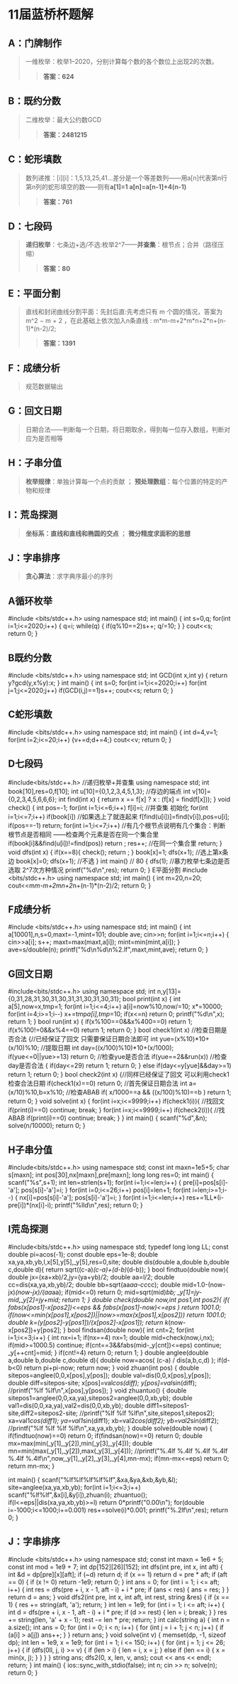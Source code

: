 # 11届蓝桥杯题解
## A：门牌制作
>一维枚举：枚举1–2020，分别计算每个数的各个数位上出现2的次数。
>>**答案：624**
## B：既约分数
>二维枚举：最大公约数GCD
>>**答案：2481215**
## C：蛇形填数
>数列递推：[i][i]：1,5,13,25,41…差分是一个等差数列——用a[n]代表第n行第n列的蛇形填空的数——则有**a[1]=1 a[n]=a[n-1]+4(n-1)**
>>**答案：761**
## D：七段码
>**递归枚举**：七条边+选/不选:枚举2^7——**并查集**：根节点；合并（路径压缩）
>>**答案：80**
## E：平面分割
>直线和封闭曲线分割平面：先封后直:先考虑只有 m 个圆的情况，答案为 m^2 − m + 2  ，在此基础上依次加入n条直线 : m\*m-m+2\*m\*n+2\*n+(n-1)*(n-2)/2;
>>**答案：1391**
## F：成绩分析
>规范数据输出
## G：回文日期
>日期合法——判断每一个日期，将日期取余，得到每一位存入数组，判断对应为是否相等
## H：子串分值
>**枚举规律**：单独计算每一个点的贡献 ； **预处理数组**：每个位置的特定的产物和规律 
## I：荒岛探测
>**坐标系：直线和直线和椭圆的交点** ； **微分精度求面积的思想**
## J：字串排序
>**贪心算法**：求字典序最小的序列
## A循环枚举
#include <bits/stdc++.h>
using namespace std;
int main()
{
int s=0,q;
for(int i=1;i<=2020;i++)
{
q=i;
while(q)
{
if(q%10==2)s++;
q/=10;
}
}
cout<<s;
return 0;
}
## B既约分数
#include <bits/stdc++.h>
using namespace std;
int GCD(int x,int y)
{
    return y?gcd(y,x%y):x;
}
int main()
{
int s=0;
for(int i=1;i<=2020;i++)
	for(int j=1;j<=2020;j++)
	if(GCD(i,j)==1)s++;
cout<<s;
return 0;
}
## C蛇形填数
#include <bits/stdc++.h>
using namespace std;
int main()
{
int d=4,v=1;
for(int i=2;i<=20;i++)
{v+=d;d+=4;}
cout<<v;
return 0;
}
## D七段码
#include<bits/stdc++.h>  //递归枚举+并查集
using namespace std;
int book[10],res=0,f[10];
int u[10]={0,1,2,3,4,5,1,3}; //存边的端点
int v[10]={0,2,3,4,5,6,6,6};
int find(int x)
{
    return x == f[x] ? x : (f[x] = find(f[x]));
}
void check()
{
    int pos=-1;
    for(int i=1;i<=6;i++) f[i]=i;  //并查集 初始化
    for(int i=1;i<=7;i++)
        if(book[i])  //如果选上了就连起来
            f[find(u[i])]=find(v[i]),pos=u[i];
    if(pos==-1) return;
    for(int i=1;i<=7;i++)  //有几个根节点说明有几个集合：判断根节点是否相同 ——检查两个元素是否在同一个集合里
        if(book[i]&&find(u[i])!=find(pos))
            return ;
    res++;  //在同一个集合里
    return;
}
void dfs(int x)
{
    if(x==8){
        check();
        return ;
    }
    book[x]=1; dfs(x+1);  //选上第x条边
    book[x]=0; dfs(x+1);  //不选
}
int main()      // 80
{
    dfs(1); //暴力枚举七条边是否选取  2^7次方种情况
    printf("%d\n",res);
    return 0;
}
E平面分割
#include <bits/stdc++.h>
using namespace std;
int main()
{
int m=20,n=20;
cout<<m*m-m+2*m*n+2*n+(n-1)*(n-2)/2;
return 0;
}
## F成绩分析
#include <bits/stdc++.h>
using namespace std;
int main()
{
int a[10001],n,s=0,maxt=-1,mint=101;
double ave;
cin>>n;
for(int i=1;i<=n;i++)
{
cin>>a[i];
s++;
maxt=max(maxt,a[i]);
mint=min(mint,a[i]);
}
ave=s/double(n);
printf("%d\n%d\n%2.lf",maxt,mint,ave);
return 0;
}
## G回文日期
#include<bits/stdc++.h>
using namespace std;
int n,y[13]={0,31,28,31,30,31,30,31,31,30,31,30,31};
bool print(int x)
{
    int a[5],now=x,tmp=1;
    for(int i=1;i<=4;i++)
        a[i]=now%10,now/=10;
    x*=10000;
    for(int i=4;i>=1;i--)
        x+=tmp*a[i],tmp*=10;
    if(x<=n) return 0;
    printf("%d\n",x);
    return 1;
}
bool run(int x)
{
    if(x%100==0&&x%400==0) return 1;
    if(x%100!=0&&x%4==0) return 1;
    return 0;
}
bool check1(int x)  //检查日期是否合法
{//已经保证了回文 只需要保证日期合法即可
    int yue=(x%10)*10+(x/10)%10; //提取日期
    int day=((x/100)%10)*10+(x/1000);
    if(yue<=0||yue>=13) return 0; //检查yue是否合法
    if(yue==2&&run(x))  //检查day是否合法
    {
        if(day<=29) return 1;
        return 0;
    }
    else if(day<=y[yue]&&day>=1) return 1;
    return 0;
}
bool check2(int x)
{//同样已经保证了回文  可以利用check1检查合法日期
    if(check1(x)==0) return 0;  //首先保证日期合法
    int a=(x/10)%10,b=x%10;     //检查ABAB
    if( x/1000==a && ((x/100)%10)==b ) return 1;
    return 0;
}
void solve(int x)
{
    for(int i=x;i<=9999;i++)
        if(check1(i)){ //找回文
            if(print(i)==0) continue;
            break;
        }
    for(int i=x;i<=9999;i++)
        if(check2(i)){  //找ABAB
            if(print(i)==0) continue;
            break;
        }
}
int main()
{
    scanf("%d",&n);
    solve(n/10000);
    return 0;
}
## H子串分值
#include<bits/stdc++.h> 
using namespace std;
const int maxn=1e5+5;
char s[maxn];
int pos[30],nx[maxn],pre[maxn];
long long res=0;
int main()
{
    scanf("%s",s+1); 
    int len=strlen(s+1);
    for(int i=1;i<=len;i++)
    {
        pre[i]=pos[s[i]-'a'];
        pos[s[i]-'a']=i;
    }
    for(int i=0;i<=26;i++) pos[i]=len+1;
    for(int i=len;i>=1;i--)
    {
        nx[i]=pos[s[i]-'a'];
        pos[s[i]-'a']=i;
    }
    for(int i=1;i<=len;i++)
        res+=1LL*(i-pre[i])*(nx[i]-i);
    printf("%lld\n",res);
    return 0;
}
## I荒岛探测
#include<bits/stdc++.h>
using namespace std;
typedef long long LL;
const double pi=acos(-1);
const double eps=1e-8;
double xa,ya,xb,yb,l,x[5],y[5],_y[5],res=0,site;
double dis(double a,double b,double c,double d){
    return sqrt((c-a)*(c-a)+(d-b)*(d-b));
}
bool findtuo(double now){
    double jx=(xa+xb)/2,jy=(ya+yb)/2;
    double aa=l/2;
    double cc=dis(xa,ya,xb,yb)/2;
    double bb=sqrt(aa*aa-cc*cc);
    double mid=1.0-(now-jx)*(now-jx)/(aa*aa);
    if(mid<=0) return 0;
    mid=sqrt(mid)*bb;
    _y[1]=jy-mid,_y[2]=jy+mid;
    return 1;
}
double check(double now,int pos1,int pos2){
    if( fabs(x[pos1]-x[pos2])<=eps && fabs(x[pos1]-now)<=eps ) return 1001.0;
    if(now<=min(x[pos1],x[pos2])||now>=max(x[pos1],x[pos2])) return 1001.0;
    double k=(y[pos2]-y[pos1])/(x[pos2]-x[pos1]);
    return k*(now-x[pos2])+y[pos2];
}
bool findsan(double now){
    int cnt=2;
    for(int i=1;i<=3;i++)
    {
        int nx=i+1;
        if(nx==4) nx=1;
        double mid=check(now,i,nx);
        if(mid>=1000.5) continue;
        if(cnt==3&&fabs(mid-_y[cnt])<=eps) continue;
        _y[++cnt]=mid;
    }
    if(cnt!=4) return 0;
    return 1;
}
double anglee(double a,double b,double c,double d){
    double now=acos( (c-a) / dis(a,b,c,d) );
    if(d-b<0) return pi+pi-now;
    return now;
}
void zhuan(int pos)
{
    double sitepos=anglee(0,0,x[pos],y[pos]);
    double val=dis(0,0,x[pos],y[pos]);
    double diff=sitepos-site;
    x[pos]=val*cos(diff);
    y[pos]=val*sin(diff);
    //printf("%lf %lf\n",x[pos],y[pos]);
}
void zhuantuo()
{
    double sitepos1=anglee(0,0,xa,ya),sitepos2=anglee(0,0,xb,yb);
    double val1=dis(0,0,xa,ya),val2=dis(0,0,xb,yb);
    double diff1=sitepos1-site,diff2=sitepos2-site;
    //printf("%lf %lf %lf\n",site,sitepos1,sitepos2);
    xa=val1*cos(diff1); ya=val1*sin(diff1);
    xb=val2*cos(diff2); yb=val2*sin(diff2);
    //printf("%lf %lf %lf %lf\n",xa,ya,xb,yb);
}
double solve(double now)
{
    if(findtuo(now)==0) return 0;
    if(findsan(now)==0) return 0;
    double mx=max(min(_y[1],_y[2]),min(_y[3],_y[4]));
    double mn=min(max(_y[1],_y[2]),max(_y[3],_y[4]));
    //printf("%.4lf %.4lf %.4lf %.4lf %.4lf %.4lf\n",now,_y[1],_y[2],_y[3],_y[4],mn-mx);
    if(mn-mx<=eps) return 0;
    return mn-mx;
}

int main()
{
    scanf("%lf%lf%lf%lf%lf",&xa,&ya,&xb,&yb,&l);
    site=anglee(xa,ya,xb,yb);
    for(int i=1;i<=3;i++) scanf("%lf%lf",&x[i],&y[i]),zhuan(i);
    zhuantuo();
    if(l<=eps||dis(xa,ya,xb,yb)>=l) return 0*printf("0.00\n");
    for(double i=-1000;i<=1000;i+=0.001)
        res+=solve(i)*0.001;
    printf("%.2lf\n",res);
    return 0;
}
## J：字串排序
#include <bits/stdc++.h>
using namespace std;
const int maxn = 1e6 + 5;
const int mod = 1e9 + 7;
int dp[152][26][152];
int dfs(int pre, int x, int aft)
{
    int &d = dp[pre][x][aft];
    if (~d)
        return d;
    if (x == 1)
        return d = pre * aft;
    if (aft == 0)
    {
        if (x != 0)
            return -1e9;
        return 0;
    }
    int ans = 0;
    for (int i = 1; i <= aft; i++)
    {
        int res = dfs(pre + i, x - 1, aft - i) + i * pre;
        if (ans < res)
        {
            ans = res;
        }
    }
    return d = ans;
}
void dfs2(int pre, int x, int aft, int rest, string &res)
{
    if (x == 1)
    {
        res += string(aft, 'a');
        return;
    }
    int len = 1e9;
    for (int i = 1; i <= aft; i++)
    {
        int d = dfs(pre + i, x - 1, aft - i) + i * pre;
        if (d >= rest)
        {
            len = i;
            break;
        }
    }
    res += string(len, 'a' + x - 1);
    rest -= len * pre;
    return;
}
int calc(string a)
{
    int n = a.size();
    int ans = 0;
    for (int i = 0; i < n; i++)
    {
        for (int j = i + 1; j < n; j++)
        {
            if (a[i] > a[j])
                ans++;
        }
    }
    return ans;
}
void solve(int v)
{
    memset(dp, -1, sizeof dp);
    int len = 1e9, x = 1e9;
    for (int i = 1; i <= 150; i++)
    {
        for (int j = 1; j <= 26; j++)
        {
            if (dfs(0ll, j, i) >= v)
            {
                if (len > i)
                {
                    len = i, x = j;
                }
                else if (len == i)
                {
                    x = min(x, j);
                }
            }
        }
    }
    string ans;
    dfs2(0, x, len, v, ans);
    cout << ans << endl;
    return;
}
int main()
{
    ios::sync_with_stdio(false);
    int n;
    cin >> n;
    solve(n);
    return 0;
}
